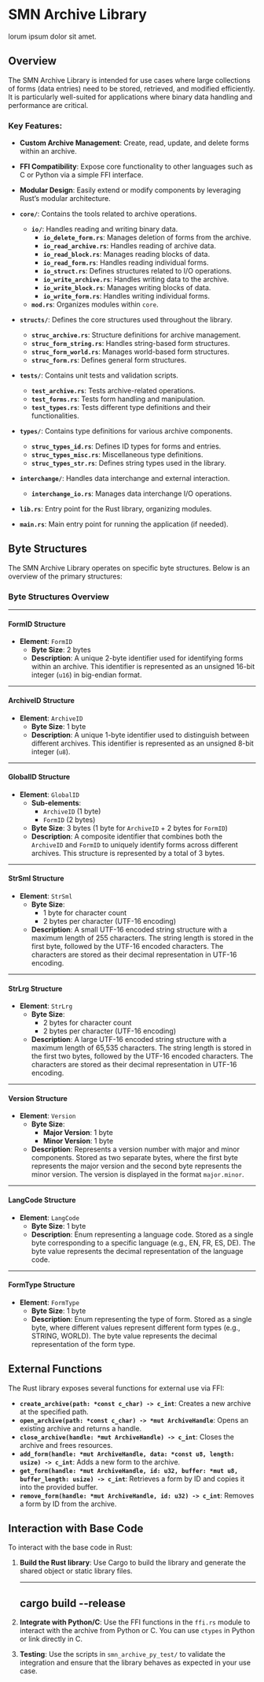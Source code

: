 # SMN Archive Library

lorum ipsum dolor sit amet.

## Overview

The SMN Archive Library is intended for use cases where large collections of forms (data entries) need to be stored, retrieved, and modified efficiently. It is particularly well-suited for applications where binary data handling and performance are critical.

### Key Features:
- **Custom Archive Management**: Create, read, update, and delete forms within an archive.
- **FFI Compatibility**: Expose core functionality to other languages such as C or Python via a simple FFI interface.
- **Modular Design**: Easily extend or modify components by leveraging Rust’s modular architecture.

- **`core/`**: Contains the tools related to archive operations.
  - **`io/`**: Handles reading and writing binary data.
    - **`io_delete_form.rs`**: Manages deletion of forms from the archive.
    - **`io_read_archive.rs`**: Handles reading of archive data.
    - **`io_read_block.rs`**: Manages reading blocks of data.
    - **`io_read_form.rs`**: Handles reading individual forms.
    - **`io_struct.rs`**: Defines structures related to I/O operations.
    - **`io_write_archive.rs`**: Handles writing data to the archive.
    - **`io_write_block.rs`**: Manages writing blocks of data.
    - **`io_write_form.rs`**: Handles writing individual forms.
  - **`mod.rs`**: Organizes modules within `core`.

- **`structs/`**: Defines the core structures used throughout the library.
  - **`struc_archive.rs`**: Structure definitions for archive management.
  - **`struc_form_string.rs`**: Handles string-based form structures.
  - **`struc_form_world.rs`**: Manages world-based form structures.
  - **`struc_form.rs`**: Defines general form structures.

- **`tests/`**: Contains unit tests and validation scripts.
  - **`test_archive.rs`**: Tests archive-related operations.
  - **`test_forms.rs`**: Tests form handling and manipulation.
  - **`test_types.rs`**: Tests different type definitions and their functionalities.

- **`types/`**: Contains type definitions for various archive components.
  - **`struc_types_id.rs`**: Defines ID types for forms and entries.
  - **`struc_types_misc.rs`**: Miscellaneous type definitions.
  - **`struc_types_str.rs`**: Defines string types used in the library.

- **`interchange/`**: Handles data interchange and external interaction.
  - **`interchange_io.rs`**: Manages data interchange I/O operations.

- **`lib.rs`**: Entry point for the Rust library, organizing modules.

- **`main.rs`**: Main entry point for running the application (if needed).

## Byte Structures

The SMN Archive Library operates on specific byte structures. Below is an overview of the primary structures:

### Byte Structures Overview

---

#### FormID Structure
- **Element**: `FormID`
    - **Byte Size**: 2 bytes
    - **Description**: A unique 2-byte identifier used for identifying forms within an archive. This identifier is represented as an unsigned 16-bit integer (`u16`) in big-endian format.

---

#### ArchiveID Structure
- **Element**: `ArchiveID`
    - **Byte Size**: 1 byte
    - **Description**: A unique 1-byte identifier used to distinguish between different archives. This identifier is represented as an unsigned 8-bit integer (`u8`).

---

#### GlobalID Structure
- **Element**: `GlobalID`
    - **Sub-elements**:
        - `ArchiveID` (1 byte)
        - `FormID` (2 bytes)
    - **Byte Size**: 3 bytes (1 byte for `ArchiveID` + 2 bytes for `FormID`)
    - **Description**: A composite identifier that combines both the `ArchiveID` and `FormID` to uniquely identify forms across different archives. This structure is represented by a total of 3 bytes.

---

#### StrSml Structure
- **Element**: `StrSml`
    - **Byte Size**: 
        - 1 byte for character count
        - 2 bytes per character (UTF-16 encoding)
    - **Description**: A small UTF-16 encoded string structure with a maximum length of 255 characters. The string length is stored in the first byte, followed by the UTF-16 encoded characters. The characters are stored as their decimal representation in UTF-16 encoding.

---

#### StrLrg Structure
- **Element**: `StrLrg`
    - **Byte Size**: 
        - 2 bytes for character count
        - 2 bytes per character (UTF-16 encoding)
    - **Description**: A large UTF-16 encoded string structure with a maximum length of 65,535 characters. The string length is stored in the first two bytes, followed by the UTF-16 encoded characters. The characters are stored as their decimal representation in UTF-16 encoding.

---

#### Version Structure
- **Element**: `Version`
  - **Byte Size**:
    - **Major Version**: 1 byte
    - **Minor Version**: 1 byte
  - **Description**: Represents a version number with major and minor components. Stored as two separate bytes, where the first byte represents the major version and the second byte represents the minor version. The version is displayed in the format `major.minor`.

---

#### LangCode Structure
- **Element**: `LangCode`
  - **Byte Size**: 1 byte
  - **Description**: Enum representing a language code. Stored as a single byte corresponding to a specific language (e.g., EN, FR, ES, DE). The byte value represents the decimal representation of the language code.

---

#### FormType Structure
- **Element**: `FormType`
  - **Byte Size**: 1 byte
  - **Description**: Enum representing the type of form. Stored as a single byte, where different values represent different form types (e.g., STRING, WORLD). The byte value represents the decimal representation of the form type.


## External Functions

The Rust library exposes several functions for external use via FFI:

- **`create_archive(path: *const c_char) -> c_int`**: Creates a new archive at the specified path.
- **`open_archive(path: *const c_char) -> *mut ArchiveHandle`**: Opens an existing archive and returns a handle.
- **`close_archive(handle: *mut ArchiveHandle) -> c_int`**: Closes the archive and frees resources.
- **`add_form(handle: *mut ArchiveHandle, data: *const u8, length: usize) -> c_int`**: Adds a new form to the archive.
- **`get_form(handle: *mut ArchiveHandle, id: u32, buffer: *mut u8, buffer_length: usize) -> c_int`**: Retrieves a form by ID and copies it into the provided buffer.
- **`remove_form(handle: *mut ArchiveHandle, id: u32) -> c_int`**: Removes a form by ID from the archive.

## Interaction with Base Code

To interact with the base code in Rust:

1. **Build the Rust library**: Use Cargo to build the library and generate the shared object or static library files.

   ------
   cargo build --release
   ------

2. **Integrate with Python/C**: Use the FFI functions in the `ffi.rs` module to interact with the archive from Python or C. You can use `ctypes` in Python or link directly in C.

3. **Testing**: Use the scripts in `smn_archive_py_test/` to validate the integration and ensure that the library behaves as expected in your use case.
